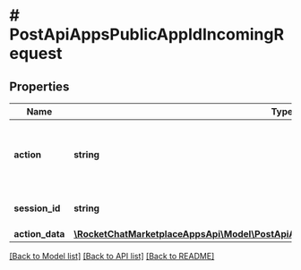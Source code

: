 # # PostApiAppsPublicAppIdIncomingRequest

## Properties

Name | Type | Description | Notes
------------ | ------------- | ------------- | -------------
**action** | **string** | The action can either be &#x60;handover&#x60; or &#x60;close-chat&#x60;. |
**session_id** | **string** | The ID of the Rasa session. |
**action_data** | [**\RocketChatMarketplaceAppsApi\Model\PostApiAppsPublicAppIdIncomingRequestActionData**](PostApiAppsPublicAppIdIncomingRequestActionData.md) |  | [optional]

[[Back to Model list]](../../README.md#models) [[Back to API list]](../../README.md#endpoints) [[Back to README]](../../README.md)
